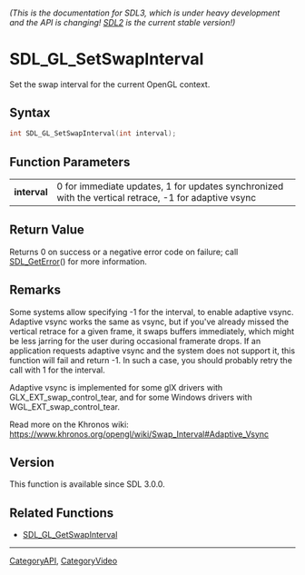 ###### (This is the documentation for SDL3, which is under heavy development and the API is changing! [SDL2](https://wiki.libsdl.org/SDL2/) is the current stable version!)
# SDL_GL_SetSwapInterval

Set the swap interval for the current OpenGL context.

## Syntax

```c
int SDL_GL_SetSwapInterval(int interval);

```

## Function Parameters

|                  |                                                                                                      |
| ---------------- | ---------------------------------------------------------------------------------------------------- |
| **interval**     | 0 for immediate updates, 1 for updates synchronized with the vertical retrace, -1 for adaptive vsync |

## Return Value

Returns 0 on success or a negative error code on failure; call
[SDL_GetError](SDL_GetError.md)() for more information.

## Remarks

Some systems allow specifying -1 for the interval, to enable adaptive
vsync. Adaptive vsync works the same as vsync, but if you've already missed
the vertical retrace for a given frame, it swaps buffers immediately, which
might be less jarring for the user during occasional framerate drops. If an
application requests adaptive vsync and the system does not support it,
this function will fail and return -1. In such a case, you should probably
retry the call with 1 for the interval.

Adaptive vsync is implemented for some glX drivers with
GLX_EXT_swap_control_tear, and for some Windows drivers with
WGL_EXT_swap_control_tear.

Read more on the Khronos wiki:
https://www.khronos.org/opengl/wiki/Swap_Interval#Adaptive_Vsync

## Version

This function is available since SDL 3.0.0.

## Related Functions

* [SDL_GL_GetSwapInterval](SDL_GL_GetSwapInterval.md)

----
[CategoryAPI](CategoryAPI.md), [CategoryVideo](CategoryVideo.md)

